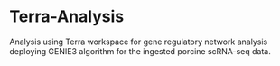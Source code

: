 # Terra-Analysis
Analysis using Terra workspace for gene regulatory network analysis deploying GENIE3 algorithm for the ingested porcine scRNA-seq data. 
